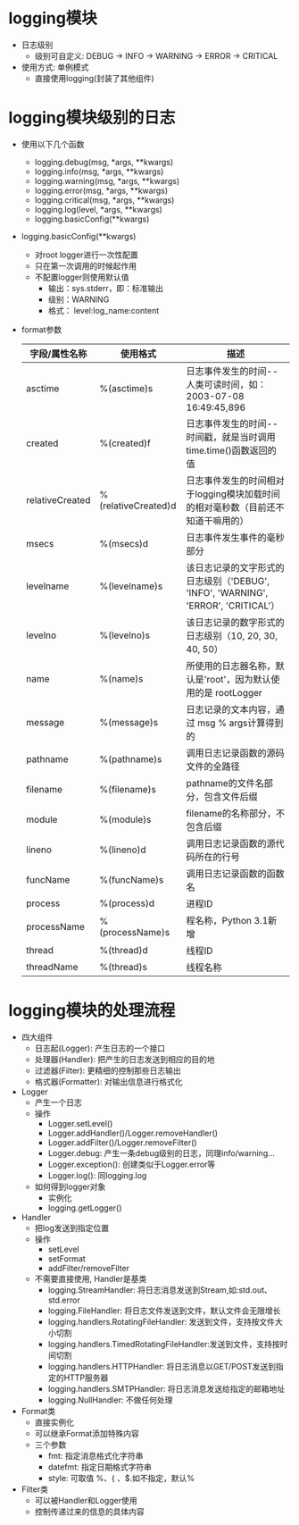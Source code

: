 # logging模块
- 日志级别
    - 级别可自定义: DEBUG -> INFO -> WARNING -> ERROR -> CRITICAL
- 使用方式: 单例模式
    - 直接使用logging(封装了其他组件)

# logging模块级别的日志
- 使用以下几个函数
    - logging.debug(msg, *args, **kwargs)
    - logging.info(msg, *args, **kwargs)
    - logging.warning(msg, *args, **kwargs)
    - logging.error(msg, *args, **kwargs)
    - logging.critical(msg, *args, **kwargs)
    - logging.log(level, *args, **kwargs)
    - logging.basicConfig(**kwargs)
- logging.basicConfig(**kwargs)
    - 对root logger进行一次性配置
    - 只在第一次调用的时候起作用
    - 不配置logger则使用默认值
        - 输出：sys.stderr，即：标准输出
        - 级别：WARNING
        - 格式： level:log_name:content
- format参数
    
    
    | 字段/属性名称 | 使用格式 | 描述 |
    | ------ | ------ | ------ |
    | asctime | %(asctime)s | 日志事件发生的时间--人类可读时间，如：2003-07-08 16:49:45,896 |
    | created | %(created)f | 日志事件发生的时间--时间戳，就是当时调用time.time()函数返回的值 |
    | relativeCreated | %(relativeCreated)d | 日志事件发生的时间相对于logging模块加载时间的相对毫秒数（目前还不知道干嘛用的） |
    | msecs | %(msecs)d | 日志事件发生事件的毫秒部分 |
    | levelname | %(levelname)s | 该日志记录的文字形式的日志级别（'DEBUG', 'INFO', 'WARNING', 'ERROR', 'CRITICAL'） |
    | levelno | %(levelno)s | 该日志记录的数字形式的日志级别（10, 20, 30, 40, 50） |
    | name | %(name)s | 所使用的日志器名称，默认是'root'，因为默认使用的是 rootLogger |
    | message | %(message)s | 日志记录的文本内容，通过 msg % args计算得到的 |
    | pathname | %(pathname)s | 调用日志记录函数的源码文件的全路径 |
    | filename | %(filename)s | pathname的文件名部分，包含文件后缀 |
    | module | %(module)s | filename的名称部分，不包含后缀 |
    | lineno | %(lineno)d | 调用日志记录函数的源代码所在的行号 |
    | funcName | %(funcName)s | 调用日志记录函数的函数名 |
    | process | %(process)d | 进程ID |
    | processName | %(processName)s | 程名称，Python 3.1新增 |
    | thread | %(thread)d | 线程ID |
    | threadName | %(thread)s | 线程名称 |
    
    

# logging模块的处理流程
- 四大组件
    - 日志起(Logger): 产生日志的一个接口
    - 处理器(Handler): 把产生的日志发送到相应的目的地
    - 过滤器(Filter): 更精细的控制那些日志输出
    - 格式器(Formatter): 对输出信息进行格式化
- Logger
    - 产生一个日志
    - 操作
        - Logger.setLevel()
        - Logger.addHandler()/Logger.removeHandler()
        - Logger.addFilter()/Logger.removeFilter()
        - Logger.debug: 产生一条debug级别的日志，同理info/warning...
        - Logger.exception(): 创建类似于Logger.error等
        - Logger.log(): 同logging.log
    - 如何得到logger对象
        - 实例化
        - logging.getLogger()
- Handler
    - 把log发送到指定位置
    - 操作
        - setLevel
        - setFormat
        - addFilter/removeFilter
    - 不需要直接使用, Handler是基类
        - logging.StreamHandler: 将日志消息发送到Stream,如:std.out、std.error
        - logging.FileHandler: 将日志文件发送到文件，默认文件会无限增长
        - logging.handlers.RotatingFileHandler: 发送到文件，支持按文件大小切割
        - logging.handlers.TimedRotatingFileHandler:发送到文件，支持按时间切割
        - logging.handlers.HTTPHandler: 将日志消息以GET/POST发送到指定的HTTP服务器
        - logging.handlers.SMTPHandler: 将日志消息发送给指定的邮箱地址
        - logging.NullHandler: 不做任何处理
- Format类
    - 直接实例化
    - 可以继承Format添加特殊内容
    - 三个参数
        - fmt: 指定消息格式化字符串
        - datefmt: 指定日期格式字符串
        - style: 可取值 %、{ 、$.如不指定，默认%
- Filter类
    - 可以被Handler和Logger使用
    - 控制传递过来的信息的具体内容
    